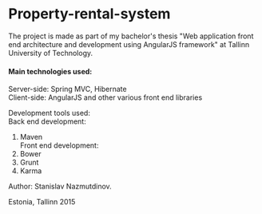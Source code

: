 # Property-rental-system

The project is made as part of my bachelor's thesis "Web application front end architecture and development using AngularJS framework" at Tallinn University of Technology.

#### Main technologies used: 
Server-side: Spring MVC, Hibernate  
Client-side: AngularJS and other various front end libraries  

Development tools used:  
Back end development:  
1. Maven  
Front end development:  
1. Bower  
2. Grunt  
3. Karma  

Author: Stanislav Nazmutdinov.

Estonia, Tallinn 2015